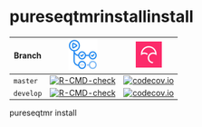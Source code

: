 # pureseqtmrinstallinstall

Branch   |[![GitHub Actions logo](man/figures/GitHubActions.png)](https://github.com/richelbilderbeek/pureseqtmrinstall/actions)                                                                                                |[![Codecov logo](man/figures/Codecov.png)](https://www.codecov.io)
---------|---------------------------------------------------------------------------------------------------------------------------------------------------------------------------------------------------------------|------------------------------------------------------------------------------------------------------------------------------------------------------------------------
`master` |[![R-CMD-check](https://github.com/richelbilderbeek/pureseqtmrinstall/actions/workflows/R-CMD-check.yaml/badge.svg?branch=master)](https://github.com/richelbilderbeek/pureseqtmrinstall/actions/workflows/R-CMD-check.yaml) |[![codecov.io](https://codecov.io/github/richelbilderbeek/pureseqtmrinstall/coverage.svg?branch=master)](https://codecov.io/github/richelbilderbeek/pureseqtmrinstall/branch/master)
`develop`|[![R-CMD-check](https://github.com/richelbilderbeek/pureseqtmrinstall/actions/workflows/R-CMD-check.yaml/badge.svg?branch=develop)](https://github.com/richelbilderbeek/pureseqtmrinstall/actions/workflows/R-CMD-check.yaml)|[![codecov.io](https://codecov.io/github/richelbilderbeek/pureseqtmrinstall/coverage.svg?branch=develop)](https://codecov.io/github/richelbilderbeek/pureseqtmrinstall/branch/develop)

pureseqtmr install
